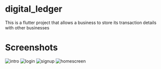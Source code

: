 # digital_ledger
 This is a flutter project that allows a business to store its transaction details with other businesses

 # Screenshots
 ![intro](https://github.com/Aayush032/Digital-Ledger/assets/97399944/60b4bda9-b958-42d0-af84-89f05c01779b)  ![login](https://github.com/Aayush032/Digital-Ledger/assets/97399944/22a1f8d2-8442-49ac-a05d-aa64bea158d7)
![signup](https://github.com/Aayush032/Digital-Ledger/assets/97399944/538160d6-de44-43b5-abf7-2e8252de5ee3)  ![homescreen](https://github.com/Aayush032/Digital-Ledger/assets/97399944/e0a5908c-e154-4094-b3c3-ad1e861b0253)


 


